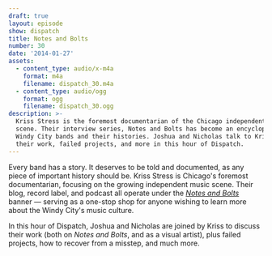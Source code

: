 ```yaml
---
draft: true
layout: episode
show: dispatch
title: Notes and Bolts
number: 30
date: '2014-01-27'
assets:
  - content_type: audio/x-m4a
    format: m4a
    filename: dispatch_30.m4a
  - content_type: audio/ogg
    format: ogg
    filename: dispatch_30.ogg
description: >-
  Kriss Stress is the foremost documentarian of the Chicago independent music
  scene. Their interview series, Notes and Bolts has become an encyclopedia of
  Windy City bands and their histories. Joshua and Nicholas talk to Kriss about
  their work, failed projects, and more in this hour of Dispatch.
---
```

Every band has a story. It deserves to be told and documented, as any piece of important history should be. Kriss Stress is Chicago's foremost documentarian, focusing on the growing independent music scene. Their blog, record label, and podcast all operate under the [*Notes and Bolts*](http://www.notesandbolts.com) banner &mdash; serving as a one-stop shop for anyone wishing to learn more about the Windy City's music culture.

In this hour of Dispatch, Joshua and Nicholas are joined by Kriss to discuss their work (both on *Notes and Bolts*, and as a visual artist), plus failed projects, how to recover from a misstep, and much more.